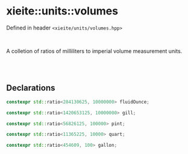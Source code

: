 # xieite::units::volumes
Defined in header `<xieite/units/volumes.hpp>`

<br/>

A colletion of ratios of milliliters to imperial volume measurement units.

<br/><br/>

## Declarations
```cpp
constexpr std::ratio<284130625, 10000000> fluidOunce;
```
```cpp
constexpr std::ratio<1420653125, 10000000> gill;
```
```cpp
constexpr std::ratio<56826125, 100000> pint;
```
```cpp
constexpr std::ratio<11365225, 10000> quart;
```
```cpp
constexpr std::ratio<454609, 100> gallon;
```
